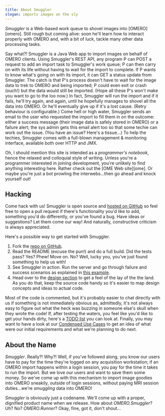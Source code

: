 ```yaml
---
title: About Smuggler
slogan: imports images on the sly
---
```


<p class="intro">
<em>Smuggler</em> is a Web-based work queue to shovel images into
[OMERO][omero]. Still rough but coming alive: soon he'll learn how to interact
properly with OMERO and, with a bit of luck, tackle many other data processing
tasks.
</p>

Say what?! Smuggler is a Java Web app to import images on behalf of OMERO
clients.
Using Smuggler's REST API, any program P can POST a request to add an import
task to Smuggler's work queue; P can then carry on with its life without having
to wait for the import to complete. If P wants to know what's going on with its
import, it can GET a status update from Smuggler. The catch is that P's process
doesn't have to wait for the image data to trek to OMERO and being imported;
P could even exit or crash (ouch!) but the data would still be imported.
(Hope all these P's won't make you want to go to the loo now.) 
In fact, Smuggler will run the import and if it fails, he'll try again, and
again, until he hopefully manages to shovel all the data into OMERO. Or he'll
eventually give up if it's a lost cause. (Retry behaviour is configurable.)
Come hell or high water, Smuggler sends an email to the user who requested
the import to fill them in on the outcome: either a success message (their
image data is safely stored in OMERO) or a failure alert; the sys admin gets
this email alert too so that some techie can work out the issue.
(You have an issue? Here's a tissue...)
To help the techies, Smuggler comes with a full-blown management &amp;
monitoring interface, available both over HTTP and JMX.

<p class="pull-quote">
Oh, I should mention this site is intended as a <em>programmer's notebook</em>,
hence the relaxed and colloquial style of writing.
Unless you're a programmer interested in joining development, you're unlikely
to find anything interesting here. Rather check out the [OME Web site][ome].
Or maybe you're just a bot prowling the interwebs...then go ahead and knock
yourself out!
</p>


Hacking
-------
Come hack with us! Smuggler is open source and [hosted on GitHub][smuggler-git]
so feel free to open a pull request if there's functionality you'd like to
add, something you'd do differently, or you've found a bug. Have ideas or
suggestions? Let them come our way! And naturally, constructive criticism
is always appreciated.

Here's a possible way to get started with Smuggler.

1. Fork the [repo on GitHub][smuggler-git].
2. Read the README (excuse the pun!) and do a full build. Did the tests pass?
Yes? Phew! Move on. No? Well, lucky you, you've just found something to help
us with! 
3. See Smuggler in action. Run the server and go through failure and success
scenarios as explained in [this example][whirlwind-tour].
4. Head over to the [design section][design] to get a feel of the lay of the
the land. As you do that, keep the source code handy so it's easier to map
design concepts and ideas to actual code.

Most of the code is commented, but it's probably easier to chat directly with
us if something is not immediately obvious as, admittedly, it's not always
easy to figure out what the heck was buzzing in someone else's skull when
they wrote the code! If, after testing the waters, you feel like you'd like
to get your hands dirty, here's a [TODO list][smuggler-todo] you can look at.
Finally, you may want to have a look at our [Condensed Use Cases][use-cases]
to get an idea of what were our initial requirements and what we're planning
to do next.


About the Name
--------------
<em>Smuggler</em>. Really?! Why?! Well, if you've followed along, you know our
users have to pay for the time they're logged on any acquisition workstation;
if an OMERO import happens within a login session, you pay for the time it
takes to run the import.
But we love our users and want to save them some money. So we've come up with
this mechanism to import image goodies into OMERO sneakily, outside of login
sessions, without paying MRI session duties...we're <em>smuggling</em> data
into OMERO!

<p class="side-note">
<em>Smuggler</em> is obviously just a codename. We'll come up with a proper,
dignified product name when we release. How about <em>OMERO.Smuggler</em>?
Uh? No? <em>OMERO.Runner</em>? Okay, fine, got it, don't shout...
</p>




[design]: design/index.html
  "Design"
[ome]: http://www.openmicroscopy.org/
  "OME Home"
[omero]: http://www.openmicroscopy.org/site/products/omero
  "OMERO Home"
[smuggler-git]: https://github.com/c0c0n3/ome-smuggler
  "Smuggler on GitHub"
[smuggler-todo]: https://github.com/c0c0n3/ome-smuggler/blob/master/TODO.md
  "Smuggler's TODO List"  
[use-cases]: /content/use-cases/index.html
  "Condensed Use Cases"
[whirlwind-tour]: examples/whirlwind-tour.html
  "Whirlwind Tour of Smuggler"
